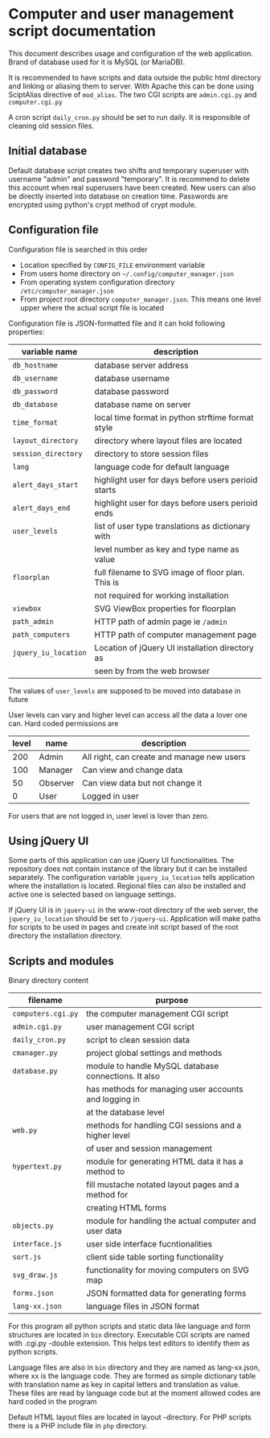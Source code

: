 Computer and user management script documentation
=================================================

This document describes usage and configuration of the web application. Brand
of database used for it is MySQL (or MariaDB).

It is recommended to have scripts and data outside the public html directory
and linking or aliasing them to server. With Apache this can be done using
SciptAlias directive of `mod_alias`. The two CGI scripts are `admin.cgi.py`
and `computer.cgi.py`

A cron script `daily_cron.py` should be set to run daily. It is responsible of cleaning
old session files.

Initial database
----------------

Default database script creates two shifts and temporary superuser with
username "admin" and password "temporary". It is recommend to delete this
account when real superusers have been created. New users can also be directly
inserted into database on creation time. Passwords are encrypted using python's
crypt method of crypt module.

Configuration file
------------------

Configuration file is searched in this order

* Location specified by `CONFIG_FILE` environment variable
* From users home directory on `~/.config/computer_manager.json`
* From operating system configuration directory `/etc/computer_manager.json`
* From project root directory `computer_manager.json`. This means one level
   upper where the actual script file is located

Configuration file is JSON-formatted file and it can hold following properties:

| variable name        | description                                          |
|----------------------|------------------------------------------------------|
| `db_hostname`        | database server address                              |
| `db_username`        | database username                                    |
| `db_password`        | database password                                    |
| `db_database`        | database name on server                              |
| `time_format`        | local time format in python strftime format style    |
| `layout_directory`   | directory where layout files are located             |
| `session_directory`  | directory to store session files                     |
| `lang`               | language code for default language                   |
| `alert_days_start`   | highlight user for days before users perioid starts  |
| `alert_days_end`     | highlight user for days before users perioid ends    |
| `user_levels`        | list of user type translations as dictionary with    |
|                      | level number as key and type name as value           |
| `floorplan`          | full filename to SVG image of floor plan. This is    |
|                      | not required for working installation                |
| `viewbox`            | SVG ViewBox properties for floorplan                 |
| `path_admin`         | HTTP path of admin page ie `/admin`                  |
| `path_computers`     | HTTP path of computer management page                |
| `jquery_iu_location` | Location of jQuery UI installation directory as      |
|                      | seen by from the web browser                         |

The values of `user_levels` are supposed to be moved into database in future

User levels can vary and higher level can access all the data a lover one can.
Hard coded permissions are

| level | name     | description                                |
|-------|----------|--------------------------------------------|
| 200   | Admin    | All right, can create and manage new users |
| 100   | Manager  | Can view and change data                   |
| 50    | Observer | Can view data but not change it            |
| 0     | User     | Logged in user                             |

For users that are not logged in, user level is lover than zero.

Using jQuery UI
---------------

Some parts of this application can use jQuery UI functionalities. The
repository does not contain instance of the library but it can be installed
separately. The configuration variable `jquery_iu_location` tells application
where the installation is located. Regional files can also be installed and
active one is selected based on language settings.

If jQuery UI is in `jquery-ui` in the www-root directory of the web server,
the `jquery_iu_location` should be set to `/jquery-ui`. Application will make
paths for scripts to be used in pages and create init script based of the root
directory the installation directory.

Scripts and modules
-------------------

Binary directory content

| filename           | purpose                                               |
|--------------------|-------------------------------------------------------|
| `computers.cgi.py` | the computer management CGI script                    |
| `admin.cgi.py`     | user management CGI script                            |
| `daily_cron.py`    | script to clean session data                          |
| `cmanager.py`      | project global settings and methods                   |
| `database.py`      | module to handle MySQL database connections. It also  |
|                    | has methods for managing user accounts and logging in |
|                    | at the database level                                 |
| `web.py`           | methods for handling CGI sessions and a higher level  |
|                    | of user and session management                        |
| `hypertext.py`     | module for generating HTML data it has a method to    |
|                    | fill mustache notated layout pages and a method for   |
|                    | creating HTML forms                                   |
| `objects.py`       | module for handling the actual computer and user data |
| `interface.js`     | user side interface fucntionalities                   |
| `sort.js`          | client side table sorting functionality               |
| `svg_draw.js`      | functionality for moving computers on SVG map         |
| `forms.json`       | JSON formatted data for generating forms              |
| `lang-xx.json`     | language files in JSON format                         |

For this program all python scripts and static data like language and form
structures are located in `bin` directory. Executable CGI scripts are named
with .cgi.py -double extension. This helps text editors to identify them as
python scripts.

Language files are also in `bin` directory and they are named as lang-xx.json,
where xx is the language code. They are formed as simple dictionary table with
translation name as key in capital letters and translation as value. These
files are read by language code but at the moment allowed codes are hard coded
in the program

Default HTML layout files are located in layout -directory. For PHP scripts
there is a PHP include file in `php` directory.

